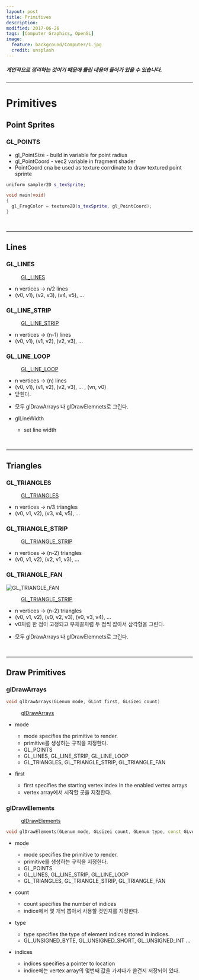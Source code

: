 ```yaml
---
layout: post
title: Primitives 
description:
modified: 2017-06-26
tags: [Computer Graphics, OpenGL]
image:
  feature: background/Computer/1.jpg
  credit: unsplash
---
```

##### 개인적으로 정리하는 것이기 때문에 틀린 내용이 들어가 있을 수 있습니다.
---

# Primitives

## Point Sprites

### GL_POINTS
  * gl_PointSize - build in variable for point radius
  * gl_PointCoord - vec2 variable in fragment shader
  * PointCoord cna be used as texture corrdinate to draw textured point sprinte

```cpp
uniform sampler2D s_texSprite;

void main(void)
{
  gl_FragColor = texture2D(s_texSprite, gl_PointCoord);
}
```

<br/>

---

## Lines

### GL_LINES

<figure>
	<a href="/images/CG/gl_line_loop.png"><img src="/images/CG/gl_lines.png" alt=""></a>
	<figcaption><a href="/images/CG/gl_lines.png" title="GL_LINES"> GL_LINES</a></figcaption>
</figure>

  - n vertices -> n/2 lines
  - (v0, v1), (v2, v3), (v4, v5), ...

### GL_LINE_STRIP

<figure>
	<a href="/images/CG/gl_line_strip.png"><img src="/images/CG/gl_line_strip.png" alt=""></a>
	<figcaption><a href="/images/CG/gl_line_strip.png" title="GL_LINE_STRIP">GL_LINE_STRIP</a></figcaption>
</figure>

  - n vertices -> (n-1) lines
  - (v0, v1), (v1, v2), (v2, v3), ...

### GL_LINE_LOOP

<figure>
	<a href="/images/CG/gl_line_loop.png"><img src="/images/CG/gl_line_loop.png" alt=""></a>
	<figcaption><a href="/images/CG/gl_line_loop.png" title="GL_LINE_LOOP"> GL_LINE_LOOP</a></figcaption>
</figure>

  - n vertices -> (n) lines
  - (v0, v1), (v1, v2), (v2, v3), ... , (vn, v0)
  - 닫힌다.

* 모두 glDrawArrays 나 glDrawElemnets로 그린다.

* glLineWidth
  - set line width

<br/>

---

## Triangles
### GL_TRIANGLES

<figure>
	<a href="/images/CG/gl_triangles.png"><img src="/images/CG/gl_triangles.png" alt=""></a>
	<figcaption><a href="/images/CG/gl_triangles.png" title="GL_TRIANGLES"> GL_TRIANGLES</a></figcaption>
</figure>

  - n vertices -> n/3 triangles 
  - (v0, v1, v2), (v3, v4, v5), ...

### GL_TRIANGLE_STRIP

<figure>
	<a href="/images/CG/gl_triangle_strip.png"><img src="/images/CG/gl_triangle_strip.png" alt=""></a>
	<figcaption><a href="/images/CG/gl_triangle_strip.png" title="GL_TRIANGLE_STRIP"> GL_TRIANGLE_STRIP</a></figcaption>
</figure>

  - n vertices -> (n-2) triangles 
  - (v0, v1, v2), (v2, v1, v3), ...

### GL_TRIANGLE_FAN

![GL_TRIANGLE_FAN](/images/CG/gl_triangle_fan.png)

<figure>
	<a href="/images/CG/gl_triangle_fan.png"><img src="/images/CG/gl_triangle_fan.png" alt=""></a>
	<figcaption><a href="/images/CG/gl_triangle_fan.png" title="GL_TRIANGLE_STRIP"> GL_TRIANGLE_STRIP</a></figcaption>
</figure>

  - n vertices -> (n-2) triangles 
  - (v0, v1, v2), (v0, v2, v3), (v0, v3, v4), ...
  - v0처럼 한 점이 고정되고 부채꼴처럼 두 점씩 잡아서 삼각형을 그린다.

* 모두 glDrawArrays 나 glDrawElemnets로 그린다.

<br/>

---

## Draw Primitives

### glDrawArrays

```cpp
void glDrawArrays(GLenum mode, GLint first, GLsizei count)
```

<figure>
	<a href="/images/CG/glDrawArrays.png"><img src="/images/CG/glDrawArrays.png" alt=""></a>
	<figcaption><a href="/images/CG/glDrawArrays.png" title="glDrawArrays"> glDrawArrays</a></figcaption>
</figure>

* mode
  * mode specifies the primitive to render.
  * primitive를 생성하는 규칙을 지정한다.
  * GL_POINTS
  * GL_LINES, GL_LINE_STRIP, GL_LINE_LOOP
  * GL_TRIANGLES, GL_TRIANGLE_STRIP, GL_TRIANGLE_FAN

* first
  * first specifies the starting vertex index in the enabled vertex arrays
  * vertex array에서 시작할 곳을 지정한다.


### glDrawElements

<figure>
	<a href="/images/CG/glDrawElements.png"><img src="/images/CG/glDrawElements.png" alt=""></a>
	<figcaption><a href="/images/CG/glDrawElements.png" title="glDrawElements"> glDrawElements</a></figcaption>
</figure>

```cpp
void glDrawElements(GLenum mode, GLsizei count, GLenum type, const GLvoid *indices)
```

* mode
  * mode specifies the primitive to render.
  * primitive를 생성하는 규칙을 지정한다.
  * GL_POINTS
  * GL_LINES, GL_LINE_STRIP, GL_LINE_LOOP
  * GL_TRIANGLES, GL_TRIANGLE_STRIP, GL_TRIANGLE_FAN

* count
  * count specifies the number of indices
  * indice에서 몇 개씩 뽑아서 사용할 것인지를 지정한다.

* type
  * type specifies the type of element indices stored in indices.
  * GL_UNSIGNED_BYTE, GL_UNSIGNED_SHORT, GL_UNSIGNED_INT ...

* indices
  * indices specifies a pointer to location
  * indice에는 vertex array의 몇번째 값을 가져다가 쓸건지 저장되어 있다.

